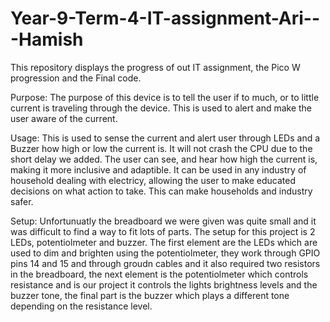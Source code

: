 # Year-9-Term-4-IT-assignment-Ari---Hamish
This repository displays the progress of out IT assignment, the Pico W progression and the Final code.

Purpose:
The purpose of this device is to tell the user if to much, or to little current is traveling through the device. This is used to alert and make the user aware of the current. 

Usage:
This is used to sense the current and alert user through LEDs and a Buzzer how high or low the current is. It will not crash the CPU due to the short delay we added. The user can see, and hear how high the current is, making it more inclusive and adaptible. It can be used in any industry of household dealing with electricy, allowing the user to make educated decisions on what action to take. This can make households and industry safer.


Setup:
Unfortunuatly the breadboard we were given was quite small and it was difficult to find a way to fit lots of parts. The setup for this project is 2 LEDs, potentiolmeter and buzzer. The first element are the LEDs which are used to dim and brighten using the potentiolmeter, they work through GPIO pins 14 and 15 and through groudn cables and it also required two resistors in the breadboard, the next element is the potentiolmeter which controls resistance and is our project it controls the lights brightness levels and the buzzer tone, the final part is the buzzer which plays a different tone depending on the resistance level.
